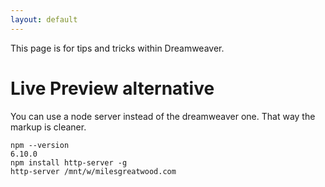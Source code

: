 ```yaml
---
layout: default
---
```


This page is for tips and tricks within Dreamweaver.

# Live Preview alternative

You can use a node server instead of the dreamweaver one. That way the markup is cleaner.

```
npm --version
6.10.0
npm install http-server -g
http-server /mnt/w/milesgreatwood.com
```
